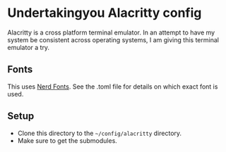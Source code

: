 # Undertakingyou Alacritty config

Alacritty is a cross platform terminal emulator. In an attempt to have my
system be consistent across operating systems, I am giving this terminal
emulator a try.

## Fonts
This uses [Nerd Fonts](https://www.nerdfonts.com/font-downloads). See the .toml
file for details on which exact font is used.

## Setup

* Clone this directory to the `~/config/alacritty` directory.
* Make sure to get the submodules.
